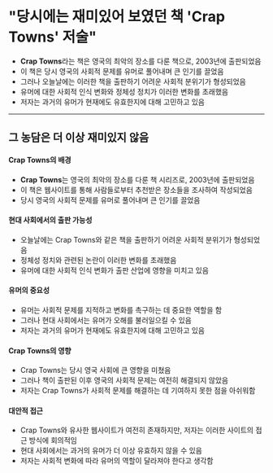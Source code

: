 # "당시에는 재미있어 보였던 책 'Crap Towns' 저술"


* **Crap Towns**라는 책은 영국의 최악의 장소를 다룬 책으로, 2003년에 출판되었음
* 이 책은 당시 영국의 사회적 문제를 유머로 풀어내며 큰 인기를 끌었음
* 그러나 오늘날에는 이러한 책을 출판하기 어려운 사회적 분위기가 형성되었음
* 유머에 대한 사회적 인식 변화와 정체성 정치가 이러한 변화를 초래했음
* 저자는 과거의 유머가 현재에도 유효한지에 대해 고민하고 있음

---

그 농담은 더 이상 재미있지 않음
------------------

#### Crap Towns의 배경

* **Crap Towns**는 영국의 최악의 장소를 다룬 책 시리즈로, 2003년에 출판되었음
* 이 책은 웹사이트를 통해 사람들로부터 추천받은 장소들을 조사하여 작성되었음
* 당시 영국의 사회적 문제를 유머로 풀어내며 큰 인기를 끌었음

#### 현대 사회에서의 출판 가능성

* 오늘날에는 Crap Towns와 같은 책을 출판하기 어려운 사회적 분위기가 형성되었음
* 정체성 정치와 관련된 논란이 이러한 변화를 초래했음
* 유머에 대한 사회적 인식 변화가 출판 산업에 영향을 미치고 있음

#### 유머의 중요성

* 유머는 사회적 문제를 지적하고 변화를 촉구하는 데 중요한 역할을 함
* 그러나 현대 사회에서는 유머가 오해를 불러일으킬 수 있음
* 저자는 과거의 유머가 현재에도 유효한지에 대해 고민하고 있음

#### Crap Towns의 영향

* Crap Towns는 당시 영국 사회에 큰 영향을 미쳤음
* 그러나 책이 출판된 이후 영국의 사회적 문제는 여전히 해결되지 않았음
* 저자는 Crap Towns가 사회적 문제를 해결하는 데 기여하지 못한 점을 아쉬워함

#### 대안적 접근

* Crap Towns와 유사한 웹사이트가 여전히 존재하지만, 저자는 이러한 사이트의 접근 방식에 회의적임
* 현대 사회에서는 과거의 유머가 더 이상 유효하지 않을 수 있음
* 저자는 사회적 변화에 따라 유머의 역할이 달라져야 한다고 생각함
